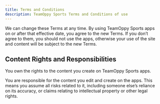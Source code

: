 ```yaml
---
title: Terms and Conditions
description: TeamOppy Sports Terms and Conditions of use
---
```


We can change these Terms at any time. By using TeamOppy Sports apps on or after that effective date, you agree to the new Terms. If you don’t agree to them, you should not use the apps, otherwise your use of the site and content will be subject to the new Terms.

## Content Rights and Responsibilities

You own the rights to the content you create on TeamOppy Sports apps.

You are responsible for the content you edit and create on the apps. This means you assume all risks related to it, including someone else’s reliance on its accuracy, or claims relating to intellectual property or other legal rights.
